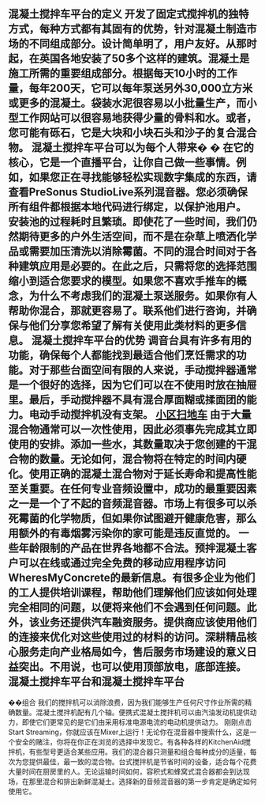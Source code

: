 混凝土搅拌车平台的定义
开发了固定式搅拌机的独特方式，每种方式都有其固有的优势，针对混凝土制造市场的不同组成部分。设计简单明了，用户友好。从那时起，在英国各地安装了50多个这样的建筑。混凝土是施工所需的重要组成部分。根据每天10小时的工作量，每年200天，它可以每年泵送另外30,000立方米或更多的混凝土。袋装水泥很容易以小批量生产，而小型工作网站可以很容易地获得少量的骨料和水。或者，您可能有砾石，它是大块和小块石头和沙子的复合混合物。
混凝土搅拌车平台可以为每个人带来�
�
在它的核心，它是一个直播平台，让你自己做一些事情。例如，如果您正在寻找能够轻松实现数字集成的东西，请查看PreSonus
StudioLive系列混音器。您必须确保所有组件都根据本地代码进行绑定，以保护池用户。
安装池的过程耗时且繁琐。即使花了一些时间，我们仍然期待更多的户外生活空间，而不是在杂草上喷洒化学品或需要加压清洗以消除霉菌。不同的混合时间对于各种建筑应用是必要的。在此之后，只需将您的选择范围缩小到适合您要求的模型。如果您不喜欢手推车的概念，为什么不考虑我们的混凝土泵送服务。如果你有人帮助你混合，那就更容易了。联系他们进行咨询，并确保与他们分享您希望了解有关使用此类材料的更多信息。
混凝土搅拌车平台的优势
调音台具有许多有用的功能，确保每个人都能找到最适合他们烹饪需求的功能。对于那些台面空间有限的人来说，手动搅拌器通常是一个很好的选择，因为它们可以在不使用时放在抽屉里。最后，手动搅拌器不具有混合厚面糊或揉面团的能力。电动手动搅拌机没有支架。
[小区扫地车](http://www.clyfc.com/show-21-139-1.html)
由于大量混合物通常可以一次性使用，因此必须事先完成其立即使用的安排。添加一些水，其数量取决于您创建的干混合物的数量。无论如何，混合物将在特定的时间内硬化。使用正确的混凝土混合物对于延长寿命和提高性能至关重要。在任何专业音频设置中，成功的最重要因素之一是一个了不起的音频混音器。市场上有很多可以杀死霉菌的化学物质，但如果你试图避开健康危害，那么用额外的有毒烟雾污染你的家可能是违反直觉的。
一些年龄限制的产品在世界各地都不合法。预拌混凝土客户可以在线或通过完全免费的移动应用程序访问WheresMyConcrete的最新信息。有很多企业为他们的工人提供培训课程，帮助他们理解他们应该如何处理完全相同的问题，以便将来他们不会遇到任何问题。此外，该业务还提供汽车融资服务。提供商应该使用他们的连接来优化对这些使用过的材料的访问。深耕精品核心服务走向产业格局如今，售后服务市场建设的意义日益突出。不用说，也可以使用顶部放电，底部连接。
混凝土搅拌车平台和混凝土搅拌车平台
-
��组合
我们的搅拌机可以消除浪费，因为我们能够生产任何尺寸作业所需的精确数量。混凝土搅拌机配有几个轴。便携式混凝土搅拌机可以由汽油发动机提供动力，即使它们更常见的是它们由采用标准电源电流的电动机提供动力。
刚刚点击Start
Streaming，你就应该在Mixer上运行！无论你在混音器中搜索什么，这是一个安全的赌注，你将在你正在浏览的选择中发现它。有各种各样的KitchenAid搅拌机，有些型号更适合某些应用。我们的混合器只测量和组合每种成分的适量，每次为您提供最佳，最一致的混合物。台式搅拌机是节省时间的设备，适合每个花费大量时间在厨房里的人。无论运输时间如何，容积式和蜂窝式混合器都会到达现场，在那里混合和排出新鲜混凝土。选择新的音频混音器的第一步肯定是确定如何使用它。